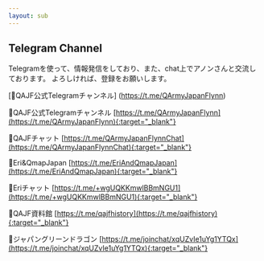 ```yaml
---
layout: sub
---
```


## Telegram Channel

Telegramを使って、情報発信をしており、また、chat上でアノンさんと交流しております。
よろしければ、登録をお願いします。


[🐸QAJF公式Telegramチャンネル]
(https://t.me/QArmyJapanFlynn)

🐸QAJF公式Telegramチャンネル
[https://t.me/QArmyJapanFlynn](https://t.me/QArmyJapanFlynn){:target="_blank"}

🐸QAJFチャット
[https://t.me/QArmyJapanFlynnChat](https://t.me/QArmyJapanFlynnChat){:target="_blank"}

🐸Eri&QmapJapan
[https://t.me/EriAndQmapJapan](https://t.me/EriAndQmapJapan){:target="_blank"}

🐸Eriチャット
[https://t.me/+wgUQKKmwlBBmNGU1](https://t.me/+wgUQKKmwlBBmNGU1){:target="_blank"}

🐸QAJF資料館
[https://t.me/qajfhistory](https://t.me/qajfhistory){:target="_blank"}

🐸ジャパングリーンドラゴン
[https://t.me/joinchat/xqUZvIe1uYg1YTQx](https://t.me/joinchat/xqUZvIe1uYg1YTQx){:target="_blank"}
